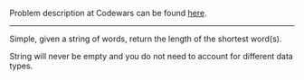 Problem description at Codewars can be found
[here](https://www.codewars.com/kata/57cebe1dc6fdc20c57000ac9/train/python).

-------------

Simple, given a string of words, return the length of the shortest word(s).
<br>

String will never be empty and you do not need to account for different data types.

